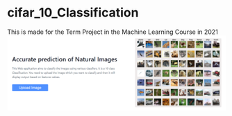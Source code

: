 # cifar_10_Classification
This is made for the Term Project in the Machine Learning Course in 2021
![alt text](https://github.com/aryan0141/cifar_10_Classification/blob/main/CAPTURE.PNG)

